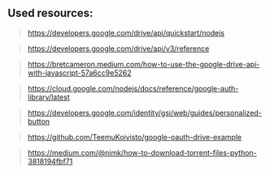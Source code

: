 
## Used resources:


> https://developers.google.com/drive/api/quickstart/nodejs

> https://developers.google.com/drive/api/v3/reference

> https://bretcameron.medium.com/how-to-use-the-google-drive-api-with-javascript-57a6cc9e5262

> https://cloud.google.com/nodejs/docs/reference/google-auth-library/latest

> https://developers.google.com/identity/gsi/web/guides/personalized-button

> https://github.com/TeemuKoivisto/google-oauth-drive-example

> https://medium.com/@nimk/how-to-download-torrent-files-python-3818194fbf71